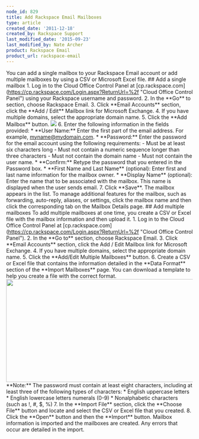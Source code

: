 ```yaml
---
node_id: 829
title: Add Rackspace Email Mailboxes
type: article
created_date: '2011-12-18'
created_by: Rackspace Support
last_modified_date: '2015-09-23'
last_modified_by: Nate Archer
product: Rackspace Email
product_url: rackspace-email
---
```


You can add a single mailbox to your Rackspace Email account or add
multiple mailboxes by using a CSV or Microsoft Excel file. \#\# Add a
single mailbox 1. Log in to the Cloud Office Control Panel at
\[cp.rackspace.com\](https://cp.rackspace.com/Login.aspx?ReturnUrl=%2f
"Cloud Office Control Panel") using your Rackspace username and
password. 2. In the \*\*Go\*\* to section, choose Rackspace Email. 3.
Click \*\*Email Accounts\*\* section, click the \*\*Add / Edit\*\*
Mailbox link for Microsoft Exchange. 4. If you have multiple domains,
select the appropriate domain name. 5. Click the \*\*Add Mailbox\*\*
button.
![](http://c1079945.r45.cf2.rackcdn.com/(E%26A)AddingAMailbox.png) 6.
Enter the following information in the fields provided: \* \*\*User
Name:\*\* Enter the first part of the email address. For example,
myname@mydomain.com. \* \*\*Password:\*\* Enter the password for the
email account using the following requirements: - Must be at least six
characters long - Must not contain a numeric sequence longer than three
characters - Must not contain the domain name - Must not contain the
user name. \* \*\*Confirm:\*\* Retype the password that you entered in
the Password box. \* \*\*First Name and Last Name\*\* (optional): Enter
first and last name information for the mailbox owner. \* \*\*Display
Name\*\* (optional): Enter the name that to be associated with the
mailbox. This name is displayed when the user sends email. 7. Click
\*\*Save\*\*. The mailbox appears in the list. To manage additional
features for the mailbox, such as forwarding, auto-reply, aliases, or
settings, click the mailbox name and then click the corresponding tab on
the Mailbox Details page. \#\# Add multiple mailboxes To add multiple
mailboxes at one time, you create a CSV or Excel file with the mailbox
information and then upload it. 1. Log in to the Cloud Office Control
Panel at
\[cp.rackspace.com\](https://cp.rackspace.com/Login.aspx?ReturnUrl=%2f
"Cloud Office Control Panel"). 2. In the \*\*Go to\*\* section, choose
Rackspace Email. 3. Click \*\*Email Accounts\*\* section, click the Add
/ Edit Mailbox link for Microsoft Exchange. 4. If you have multiple
domains, select the appropriate domain name. 5. Click the \*\*Add/Edit
Multiple Mailboxes\*\* button. 6. Create a CSV or Excel file that
contains the information detailed in the \*\*Data Format\*\* section of
the \*\*Import Mailboxes\*\* page. You can download a template to help
you create a file with the correct format.
<img src="https://8026b2e3760e2433679c-fffceaebb8c6ee053c935e8915a3fbe7.ssl.cf2.rackcdn.com/field/image/829-img1.png" width="581" height="277" />
\*\*Note:\*\* The password must contain at least eight characters,
including at least three of the following types of characters: \*
English uppercase letters \* English lowercase letters numerals (0-9) \*
Nonalphabetic characters (such as !, \#, \$, %) 7. In the \*\*Import
File\*\* section, click the \*\*Choose File\*\* button and locate and
select the CSV or Excel file that you created. 8. Click the \*\*Open\*\*
button and then the \*\*Import\*\* button. Mailbox information is
imported and the mailboxes are created. Any errors that occur are
detailed in the import.

